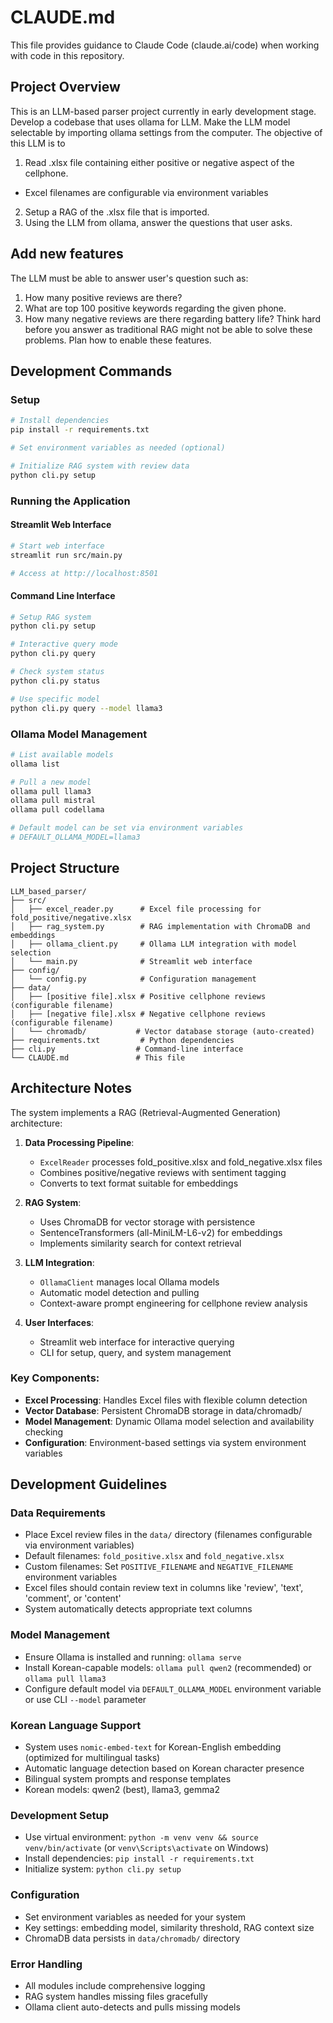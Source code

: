 # CLAUDE.md

This file provides guidance to Claude Code (claude.ai/code) when working with code in this repository.

## Project Overview

This is an LLM-based parser project currently in early development stage.
Develop a codebase that uses ollama for LLM.
Make the LLM model selectable by importing ollama settings from the computer.
The objective of this LLM is to 
1. Read .xlsx file containing either positive or negative aspect of the cellphone.
- Excel filenames are configurable via environment variables
2. Setup a RAG of the .xlsx file that is imported.
3. Using the LLM from ollama, answer the questions that user asks.

## Add new features
The LLM must be able to answer user's question such as:
1. How many positive reviews are there?
2. What are top 100 positive keywords regarding the given phone.
3. How many negative reviews are there regarding battery life?
Think hard before you answer as traditional RAG might not be able to solve these problems.
Plan how to enable these features.

## Development Commands

### Setup
```bash
# Install dependencies
pip install -r requirements.txt

# Set environment variables as needed (optional)

# Initialize RAG system with review data
python cli.py setup
```

### Running the Application

#### Streamlit Web Interface
```bash
# Start web interface
streamlit run src/main.py

# Access at http://localhost:8501
```

#### Command Line Interface
```bash
# Setup RAG system
python cli.py setup

# Interactive query mode
python cli.py query

# Check system status
python cli.py status

# Use specific model
python cli.py query --model llama3
```

### Ollama Model Management
```bash
# List available models
ollama list

# Pull a new model
ollama pull llama3
ollama pull mistral
ollama pull codellama

# Default model can be set via environment variables
# DEFAULT_OLLAMA_MODEL=llama3
```



## Project Structure

```
LLM_based_parser/
├── src/
│   ├── excel_reader.py      # Excel file processing for fold_positive/negative.xlsx
│   ├── rag_system.py        # RAG implementation with ChromaDB and embeddings
│   ├── ollama_client.py     # Ollama LLM integration with model selection
│   └── main.py              # Streamlit web interface
├── config/
│   └── config.py            # Configuration management
├── data/
│   ├── [positive file].xlsx # Positive cellphone reviews (configurable filename)
│   ├── [negative file].xlsx # Negative cellphone reviews (configurable filename)
│   └── chromadb/           # Vector database storage (auto-created)
├── requirements.txt         # Python dependencies
├── cli.py                  # Command-line interface
└── CLAUDE.md               # This file
```

## Architecture Notes

The system implements a RAG (Retrieval-Augmented Generation) architecture:

1. **Data Processing Pipeline**: 
   - `ExcelReader` processes fold_positive.xlsx and fold_negative.xlsx files
   - Combines positive/negative reviews with sentiment tagging
   - Converts to text format suitable for embeddings

2. **RAG System**:
   - Uses ChromaDB for vector storage with persistence
   - SentenceTransformers (all-MiniLM-L6-v2) for embeddings
   - Implements similarity search for context retrieval

3. **LLM Integration**:
   - `OllamaClient` manages local Ollama models
   - Automatic model detection and pulling
   - Context-aware prompt engineering for cellphone review analysis

4. **User Interfaces**:
   - Streamlit web interface for interactive querying
   - CLI for setup, query, and system management

### Key Components:
- **Excel Processing**: Handles Excel files with flexible column detection
- **Vector Database**: Persistent ChromaDB storage in data/chromadb/  
- **Model Management**: Dynamic Ollama model selection and availability checking
- **Configuration**: Environment-based settings via system environment variables

## Development Guidelines

### Data Requirements
- Place Excel review files in the `data/` directory (filenames configurable via environment variables)
- Default filenames: `fold_positive.xlsx` and `fold_negative.xlsx`
- Custom filenames: Set `POSITIVE_FILENAME` and `NEGATIVE_FILENAME` environment variables
- Excel files should contain review text in columns like 'review', 'text', 'comment', or 'content'
- System automatically detects appropriate text columns

### Model Management
- Ensure Ollama is installed and running: `ollama serve`
- Install Korean-capable models: `ollama pull qwen2` (recommended) or `ollama pull llama3`
- Configure default model via `DEFAULT_OLLAMA_MODEL` environment variable or use CLI `--model` parameter

### Korean Language Support
- System uses `nomic-embed-text` for Korean-English embedding (optimized for multilingual tasks)
- Automatic language detection based on Korean character presence
- Bilingual system prompts and response templates
- Korean models: qwen2 (best), llama3, gemma2

### Development Setup
- Use virtual environment: `python -m venv venv && source venv/bin/activate` (or `venv\Scripts\activate` on Windows)
- Install dependencies: `pip install -r requirements.txt`
- Initialize system: `python cli.py setup`

### Configuration
- Set environment variables as needed for your system
- Key settings: embedding model, similarity threshold, RAG context size
- ChromaDB data persists in `data/chromadb/` directory

### Error Handling
- All modules include comprehensive logging
- RAG system handles missing files gracefully
- Ollama client auto-detects and pulls missing models